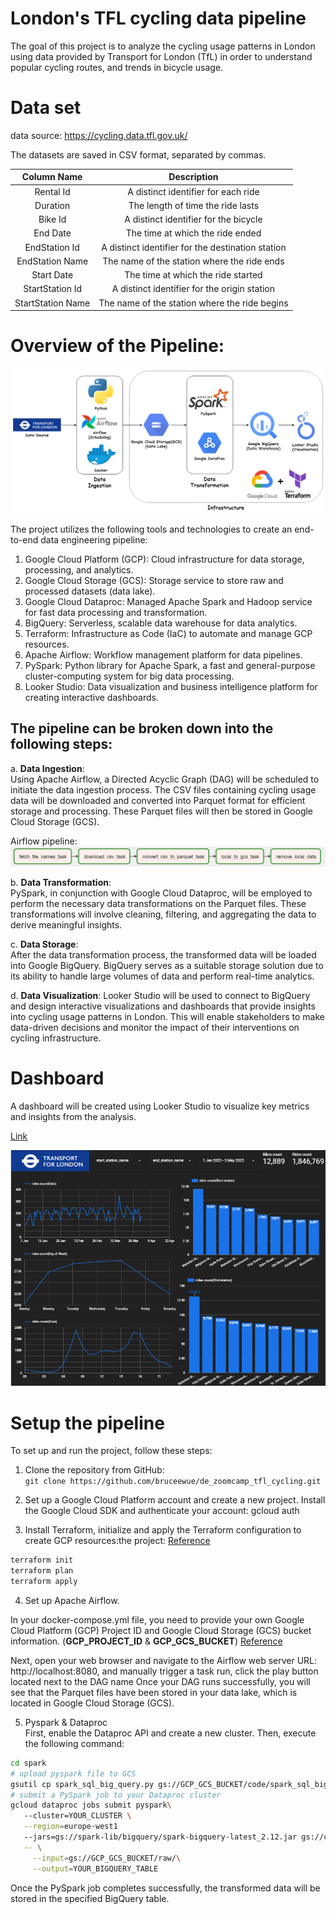 # London's TFL cycling data pipeline


The goal of this project is to analyze the cycling usage patterns in London using data provided by Transport for London (TfL) in order to understand popular cycling routes, and trends in bicycle usage. 



# Data set
data source: https://cycling.data.tfl.gov.uk/

The datasets are saved in CSV format, separated by commas.

Column Name | Description
| :---: | :---:
Rental Id	 | A distinct identifier for each ride
Duration	 | The length of time the ride lasts
Bike Id   | A distinct identifier for the bicycle
End Date | The time at which the ride ended
EndStation Id  | A distinct identifier for the destination station
EndStation Name  | The name of the station where the ride ends
Start Date  | The time at which the ride started
StartStation Id  | A distinct identifier for the origin station
StartStation Name  | The name of the station where the ride begins

# Overview of the Pipeline:

![system_pipeline](images/system_pipeline.png)

The project utilizes the following tools and technologies to create an end-to-end data engineering pipeline:

1. Google Cloud Platform (GCP): Cloud infrastructure for data storage, processing, and analytics.
2. Google Cloud Storage (GCS): Storage service to store raw and processed datasets (data lake).
3. Google Cloud Dataproc: Managed Apache Spark and Hadoop service for fast data processing and transformation.
4. BigQuery: Serverless, scalable data warehouse for data analytics.
5. Terraform: Infrastructure as Code (IaC) to automate and manage GCP resources.
6. Apache Airflow: Workflow management platform for data pipelines.
7. PySpark: Python library for Apache Spark, a fast and general-purpose cluster-computing system for big data processing.
8. Looker Studio: Data visualization and business intelligence platform for creating interactive dashboards.



## The pipeline can be broken down into the following steps:

a. __Data Ingestion__:   
Using Apache Airflow, a Directed Acyclic Graph (DAG) will be scheduled to initiate the data ingestion process. The CSV files containing cycling usage data will be downloaded and converted into Parquet format for efficient storage and processing. These Parquet files will then be stored in Google Cloud Storage (GCS).   

Airflow pipeline:
![airflow_task](images/airflow_task.png)



b. __Data Transformation__:   
PySpark, in conjunction with Google Cloud Dataproc, will be employed to perform the necessary data transformations on the Parquet files. These transformations will involve cleaning, filtering, and aggregating the data to derive meaningful insights.

c. __Data Storage__:  
After the data transformation process, the transformed data will be loaded into Google BigQuery. BigQuery serves as a suitable storage solution due to its ability to handle large volumes of data and perform real-time analytics.

d. __Data Visualization__: Looker Studio will be used to connect to BigQuery and design interactive visualizations and dashboards that provide insights into cycling usage patterns in London. This will enable stakeholders to make data-driven decisions and monitor the impact of their interventions on cycling infrastructure.

# Dashboard
A dashboard will be created using Looker Studio to visualize key metrics and insights from the analysis.

[Link](https://lookerstudio.google.com/reporting/a56e8e4e-1648-4819-9e41-34aa22c22b07)


![Dash board](images/dashboard.png)

# Setup the pipeline
To set up and run the project, follow these steps:

1. Clone the repository from GitHub:  
 `git clone https://github.com/bruceewue/de_zoomcamp_tfl_cycling.git`

2. Set up a Google Cloud Platform account and create a new project. Install the Google Cloud SDK and authenticate your account: gcloud auth 


3. Install Terraform, initialize and apply the Terraform configuration to create GCP resources:the project:  [Reference](https://github.com/DataTalksClub/data-engineering-zoomcamp/tree/main/week_1_basics_n_setup/1_terraform_gcp/terraform)  

```bash
terraform init 
terraform plan 
terraform apply
```



4. Set up Apache Airflow.

In your docker-compose.yml file, you need to provide your own Google Cloud Platform (GCP) Project ID and Google Cloud Storage (GCS) bucket information. 
(__GCP_PROJECT_ID__ & __GCP_GCS_BUCKET__)
[Reference](
https://github.com/DataTalksClub/data-engineering-zoomcamp/blob/main/cohorts/2022/week_2_data_ingestion/airflow/1_setup_official.md)  


Next, open your web browser and navigate to the Airflow web server URL: http://localhost:8080, and manually trigger a task run, click the play button located next to the DAG name
Once your DAG runs successfully, you will see that the Parquet files have been stored in your data lake, which is located in Google Cloud Storage (GCS).

5. Pyspark & Dataproc  
First, enable the Dataproc API and create a new cluster. Then, execute the following command:

```bash
cd spark
# upload pyspark file to GCS
gsutil cp spark_sql_big_query.py gs://GCP_GCS_BUCKET/code/spark_sql_big_query.py
# submit a PySpark job to your Dataproc cluster
gcloud dataproc jobs submit pyspark\ 
   --cluster=YOUR_CLUSTER \
   --region=europe-west1
   --jars=gs://spark-lib/bigquery/spark-bigquery-latest_2.12.jar gs://cycling_data_lake_cycling-uk/code/spark_sql_big_query.py \
   -- \
     --input=gs://GCP_GCS_BUCKET/raw/\
     --output=YOUR_BIGQUERY_TABLE
```


Once the PySpark job completes successfully, the transformed data will be stored in the specified BigQuery table.